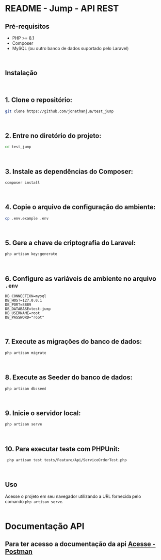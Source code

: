 # README - Jump - API REST

## Pré-requisitos
- PHP >= 8.1
- Composer
- MySQL (ou outro banco de dados suportado pelo Laravel)

<br>

## Instalação

<br>

## 1. Clone o repositório:

```bash
git clone https://github.com/jonathanjua/test_jump
```

<br>

## 2. Entre no diretório do projeto:

```bash
cd test_jump 
```

<br>

## 3. Instale as dependências do Composer:

```bash
composer install
```
<br>

## 4. Copie o arquivo de configuração do ambiente:

```bash
cp .env.example .env
```

<br>

## 5. Gere a chave de criptografia do Laravel:

```bash
php artisan key:generate
```

<br>

## 6. Configure as variáveis de ambiente no arquivo `.env`

```env
DB_CONNECTION=mysql
DB_HOST=127.0.0.1
DB_PORT=8889
DB_DATABASE=test-jump
DB_USERNAME=root
DB_PASSWORD="root"
```
<br>

## 7. Execute as migrações do banco de dados:

```bash
php artisan migrate
```
<br>

## 8. Execute as Seeder do banco de dados:

```bash
php artisan db:seed
```

<br>

## 9. Inicie o servidor local:

```bash
php artisan serve
```
<br>

## 10. Para executar teste com PHPUnit:

```bash
 php artisan test tests/Feature/Api/ServiceOrderTest.php
```
<br>

## Uso
Acesse o projeto em seu navegador utilizando a URL fornecida pelo comando `php artisan serve`.
<br><br>
# Documentação API 

## Para ter acesso a documentação da api  [Acesse - Postman](https://documenter.getpostman.com/view/19815520/2s93m5zgaQ)



